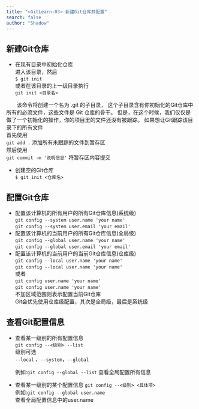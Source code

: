 ```yaml
---
title: "<GitLearn-03> 新建Git仓库并配置"
search: false
author: "Shadow"
---
```


## 新建Git仓库
* 在现有目录中初始化仓库  
    进入该目录，然后  
    ` $ git init  `  
或者在该目录的上一级目录执行  
`git init <目录名>`  

&emsp;&emsp;该命令将创建一个名为 .git 的子目录，
这个子目录含有你初始化的Git仓库中所有的必须文件，这些文件是 Git 仓库的骨干。 
但是，在这个时候，我们仅仅是做了一个初始化的操作，你的项目里的文件还没有被跟踪。
如果想让Git跟踪该目录下的所有文件  
首先使用  
`git add .`  添加所有未跟踪的文件到暂存区  
然后使用  
`git commit -m '说明信息'`  将暂存区内容提交
* 创建空的Git仓库  
`$ git init <仓库名>`  
## 配置Git仓库
* 配置该计算机的所有用户的所有Git仓库信息(系统级)  
    `git config --system user.name 'your name'`  
    `git config --system user.email 'your email'`
* 配置该计算机的当前用户的所有Git仓库信息(全局级)  
    `git config --global user.name 'your name'`  
    `git config --global user.email 'your email'`
* 配置该计算机的当前用户的当前Git仓库信息(仓库级)  
    `git config --local user.name 'your name'`  
    `git config --local user.name 'your name'`  
    或者  
    `git config user.name 'your name'`  
    `git config user.name 'your name'`  
不加区域范围则表示配置当前Git仓库  
Git会优先使用仓库级配置，其次是全局级，最后是系统级

## 查看Git配置信息

* 查看某一级别的所有配置信息  
    `git config --<级别> --list`  
级别可选  
`--local` ，`--system`，`--global`  
  
    例如:`git config --global --list` 查看全局配置所有信息

* 查看某一级别的某个配置信息
    `git config --<级别> <具体项>`  
    例如:`git config --global user.name`  
    查看全局配置信息中的user.name
